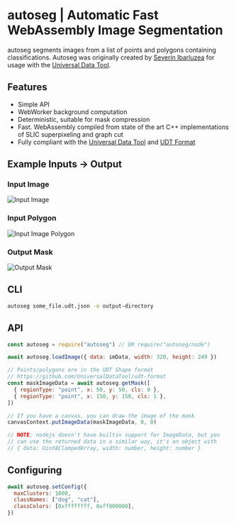 # autoseg | Automatic Fast WebAssembly Image Segmentation

autoseg segments images from a list of points and polygons containing
classifications. Autoseg was originally created by [Severin Ibarluzea](https://twitter.com/seveibar) for usage with the [Universal Data Tool](https://github.com/UniversalDataTool/universal-data-tool).

## Features

- Simple API
- WebWorker background computation
- Deterministic, suitable for mask compression
- Fast. WebAssembly compiled from state of the art C++ implementations of SLIC superpixeling and graph cut
- Fully compliant with the [Universal Data Tool](https://github.com/UniversalDataTool/universal-data-tool) and [UDT Format](https://github.com/UniversalDataTool/udt-format)

## Example Inputs -> Output

### Input Image

![Input Image](https://user-images.githubusercontent.com/1910070/88559148-75011400-cffa-11ea-912e-e4d53a64dc8d.png)

### Input Polygon

![Input Image Polygon](https://user-images.githubusercontent.com/1910070/88559149-7599aa80-cffa-11ea-9d7b-34f4190750f8.png)

### Output Mask

![Output Mask](https://user-images.githubusercontent.com/1910070/88559147-75011400-cffa-11ea-9ac7-d99e7bc77646.png)

## CLI

```bash
autoseg some_file.udt.json -o output-directory
```

## API

```javascript
const autoseg = require("autoseg") // OR require("autoseg/node")

await autoseg.loadImage({ data: imData, width: 320, height: 249 })

// Points/polygons are in the UDT Shape format
// https://github.com/UniversalDataTool/udt-format
const maskImageData = await autoseg.getMask([
  { regionType: "point", x: 50, y: 50, cls: 0 },
  { regionType: "point", x: 150, y: 150, cls: 1 },
])

// If you have a canvas, you can draw the image of the mask
canvasContext.putImageData(maskImageData, 0, 0)

// NOTE: nodejs doesn't have builtin support for ImageData, but you
// can use the returned data in a similar way, it's an object with
// { data: Uint8ClampedArray, width: number, height: number }
```

## Configuring

```javascript
await autoseg.setConfig({
  maxClusters: 1000,
  classNames: ["dog", "cat"],
  classColors: [0xffffffff, 0xff000000],
})
```
